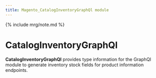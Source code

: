 ```yaml
---
title: Magento_CatalogInventoryGraphQl module
---
```


{% include mrg/note.md %}

# CatalogInventoryGraphQl

**CatalogInventoryGraphQl** provides type information for the GraphQl module
to generate inventory stock fields for product information endpoints.


